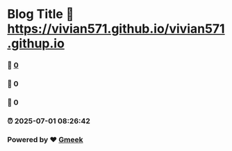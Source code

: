 # Blog Title :link: https://vivian571.github.io/vivian571.githup.io 
### :page_facing_up: [0](https://vivian571.github.io/vivian571.githup.io/tag.html) 
### :speech_balloon: 0 
### :hibiscus: 0 
### :alarm_clock: 2025-07-01 08:26:42 
### Powered by :heart: [Gmeek](https://github.com/Meekdai/Gmeek)

